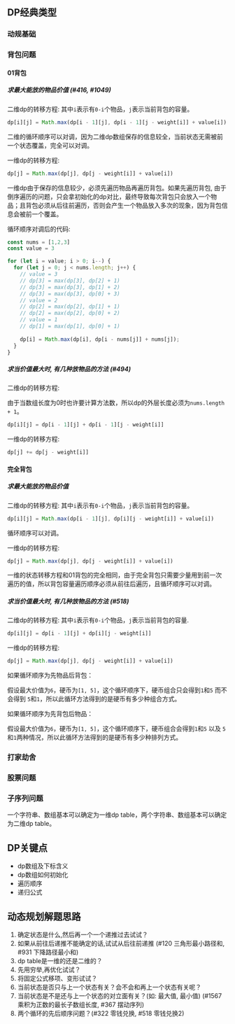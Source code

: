 ## DP经典类型

### 动规基础

### 背包问题

#### 01背包

##### 求最大能放的物品价值 (#416, #1049)

二维dp的转移方程:
其中`i`表示有`0-i`个物品，`j`表示当前背包的容量。

```js
dp[i][j] = Math.max(dp[i - 1][j], dp[i - 1][j - weight[i]] + value[i])
```
二维的循环顺序可以对调，因为二维dp数组保存的信息较全，当前状态无需被前一个状态覆盖，完全可以对调。

一维dp的转移方程:
```js
dp[j] = Math.max(dp[j], dp[j - weight[i]] + value[i])
```
一维dp由于保存的信息较少，必须先遍历物品再遍历背包。如果先遍历背包, 由于倒序遍历的问题，只会拿初始化的dp对比，最终导致每次背包只会放入一个物品；且背包必须从后往前遍历，否则会产生一个物品放入多次的现象，因为背包信息会被前一个覆盖。

循环顺序对调后的代码:
```js
const nums = [1,2,3]
const value = 3

for (let i = value; i > 0; i--) {
  for (let j = 0; j < nums.length; j++) {
    // value = 3
    // dp[3] = max(dp[3], dp[2] + 1)
    // dp[3] = max(dp[3], dp[1] + 2)
    // dp[3] = max(dp[3], dp[0] + 3)
    // value = 2
    // dp[2] = max(dp[2], dp[1] + 1)
    // dp[2] = max(dp[2], dp[0] + 2)
    // value = 1
    // dp[1] = max(dp[1], dp[0] + 1)
    
    dp[i] = Math.max(dp[i], dp[i - nums[j]] + nums[j]);
  }
}
```
##### 求当价值最大时, 有几种放物品的方法 (#494)

二维dp的转移方程:

由于当数组长度为0时也许要计算方法数，所以dp的外层长度必须为`nums.length + 1`。
```js
dp[i][j] = dp[i - 1][j] + dp[i - 1][j - weight[i]]
```

一维dp的转移方程:
```js
dp[j] += dp[j - weight[i]]
```
#### 完全背包

##### 求最大能放的物品价值 

二维dp的转移方程:
其中`i`表示有`0-i`个物品，`j`表示当前背包的容量。

```js
dp[i][j] = Math.max(dp[i - 1][j], dp[i][j - weight[i]] + value[i])
```
循环顺序可以对调。

一维dp的转移方程:
```js
dp[j] = Math.max(dp[j], dp[j - weight[i]] + value[i])
```
一维的状态转移方程和01背包的完全相同，由于完全背包只需要少量用到前一次遍历的值，所以背包容量遍历顺序必须从前往后遍历，且循环顺序可以对调。

##### 求当价值最大时, 有几种放物品的方法 (#518)

二维dp的转移方程:
其中`i`表示有`0-i`个物品，`j`表示当前背包的容量.

```js
dp[i][j] = dp[i - 1][j] + dp[i][j - weight[i]]
```

一维dp的转移方程:
```js
dp[j] = Math.max(dp[j], dp[j - weight[i]] + value[i])
```
如果循环顺序为先物品后背包：

假设最大价值为`6`，硬币为`[1, 5]`，这个循环顺序下，硬币组合只会得到`1`和`5` 而不会得到 `5`和`1`，所以此循环方法得到的是硬币有多少种组合方式。

如果循环顺序为先背包后物品：

假设最大价值为`6`，硬币为`[1, 5]`，这个循环顺序下，硬币组合会得到`1`和`5` 以及 `5`和`1`两种情况，所以此循环方法得到的是硬币有多少种排列方式。


### 打家劫舍

### 股票问题

### 子序列问题

  一个字符串、数组基本可以确定为一维dp table，两个字符串、数组基本可以确定为二维dp table。

## DP关键点

- dp数组及下标含义
- dp数组如何初始化
- 遍历顺序
- 递归公式

## 动态规划解题思路

1. 确定状态是什么,然后再一个一个递推过去试试？
2. 如果从前往后递推不能确定的话,试试从后往前递推 (#120 三角形最小路径和, #931 下降路径最小和)
3. dp table是一维的还是二维的？
4. 先用穷举,再优化试试？
5. 将固定公式移项、变形试试？
6. 当前状态是否只与上一个状态有关？会不会和再上一个状态有关呢？
7. 当前状态是不是还与上一个状态的对立面有关？(如: 最大值, 最小值) (#1567 乘积为正数的最长子数组长度, #367 摆动序列)
8. 两个循环的先后顺序问题？(#322 零钱兑换, #518 零钱兑换2)